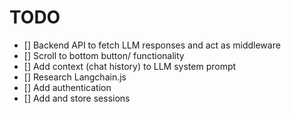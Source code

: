# TODO

-   [] Backend API to fetch LLM responses and act as middleware
-   [] Scroll to bottom button/ functionality
-   [] Add context (chat history) to LLM system prompt
-   [] Research Langchain.js
-   [] Add authentication
-   [] Add and store sessions
